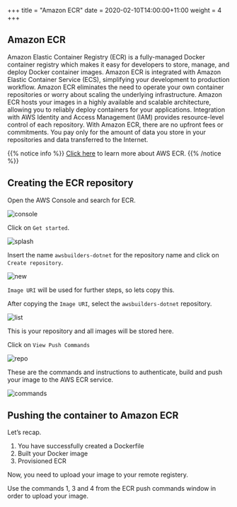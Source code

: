 +++
title = "Amazon ECR"
date = 2020-02-10T14:00:00+11:00
weight = 4
+++

## Amazon ECR

Amazon Elastic Container Registry (ECR) is a fully-managed Docker container registry which makes it easy for developers to store, manage, and deploy Docker container images. Amazon ECR is integrated with Amazon Elastic Container Service (ECS), simplifying your development to production workflow. Amazon ECR eliminates the need to operate your own container repositories or worry about scaling the underlying infrastructure. Amazon ECR hosts your images in a highly available and scalable architecture, allowing you to reliably deploy containers for your applications. Integration with AWS Identity and Access Management (IAM) provides resource-level control of each repository. With Amazon ECR, there are no upfront fees or commitments. You pay only for the amount of data you store in your repositories and data transferred to the Internet.

{{% notice info %}}
[Click here](https://aws.amazon.com/ecr/) to learn more about AWS ECR.
{{% /notice %}}

## Creating the ECR repository

Open the AWS Console and search for ECR.

![console](/images/containerising/containerising_1_console_ecr.png)

Click on `Get started`.

![splash](/images/containerising/containerising_2_ecr_splash.png)

Insert the name `awsbuilders-dotnet` for the repository name and click on `Create repository`.

![new](/images/containerising/containerising_3_ecr_new.png)

`Image URI` will be used for further steps, so lets copy this.

After copying the `Image URI`, select the `awsbuilders-dotnet` repository.

![list](/images/containerising/containerising_4_ecr_repo_list.png)

This is your repository and all images will be stored here.

Click on `View Push Commands`

![repo](/images/containerising/containerising_5_ecr_repo.png)

These are the commands and instructions to authenticate, build and push your image to the AWS ECR service.

![commands](/images/containerising/containerising_6_ecr_commands.png)


## Pushing the container to Amazon ECR

Let’s recap.

1. You have successfully created a Dockerfile
2. Built your Docker image
3. Provisioned ECR

Now, you need to upload your image to your remote registery.

Use the commands 1, 3 and 4 from the ECR push commands window in order to upload your image.